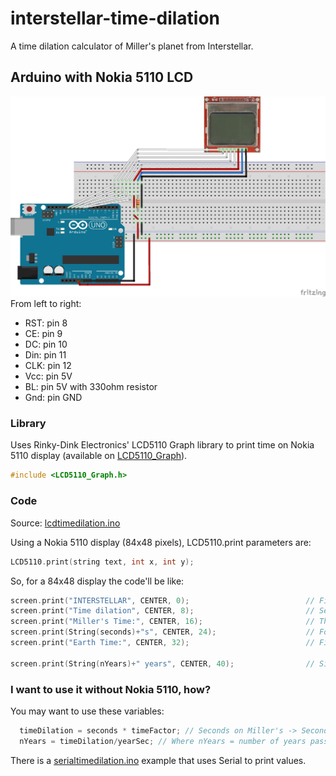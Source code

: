 # interstellar-time-dilation
A time dilation calculator of Miller's planet from Interstellar.
## Arduino with Nokia 5110 LCD
![Protoboard](/nokia5110.jpg)
From left to right: 
- RST: pin 8
- CE: pin 9
- DC: pin 10
- Din: pin 11
- CLK: pin 12
- Vcc: pin 5V
- BL: pin 5V with 330ohm resistor
- Gnd: pin GND

### Library
Uses Rinky-Dink Electronics' LCD5110 Graph library to print time on Nokia 5110 display (available on [LCD5110_Graph](http://www.rinkydinkelectronics.com/library.php?id=48)).
```cpp 
#include <LCD5110_Graph.h>
```
### Code
Source: [lcdtimedilation.ino](/examples/serialtimedilation/lcdtimedilation.ino)

Using a Nokia 5110 display (84x48 pixels), LCD5110.print parameters are: 
```cpp
LCD5110.print(string text, int x, int y); 
```
So, for a 84x48 display the code'll be like: 
```cpp
screen.print("INTERSTELLAR", CENTER, 0);                          // First line (0) print
screen.print("Time dilation", CENTER, 8);                         // Second line (8) print
screen.print("Miller's Time:", CENTER, 16);                       // Third line (16) print
screen.print(String(seconds)+"s", CENTER, 24);                    // Fourth line (24) print
screen.print("Earth Time:", CENTER, 32);                          // Fifth line (32) print

screen.print(String(nYears)+" years", CENTER, 40);                // Sixth line (40) print, if nYears > 2
```
### I want to use it without Nokia 5110, how?
You may want to use these variables:
```cpp 
  timeDilation = seconds * timeFactor; // Seconds on Miller's -> Second's on Earth conversion
  nYears = timeDilation/yearSec; // Where nYears = number of years passed on earth based on Miller's time dilation 
```
There is a [serialtimedilation.ino](/examples/serialtimedilation/serialtimedilation.ino) example that uses Serial to print values.
